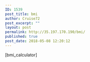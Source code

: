 ```yaml
---
ID: 1539
post_title: bmi
author: Cruise72
post_excerpt: ""
layout: post
permalink: http://35.197.170.190/bmi/
published: true
post_date: 2018-05-08 12:20:12
---
```

[bmi_calculator]